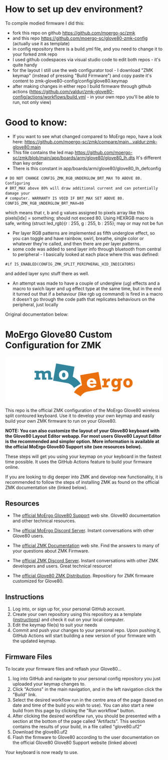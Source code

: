 # How to set up dev environment?

To compile modied firmware I did this:
* fork this repo on github https://github.com/moergo-sc/zmk
* and this repo https://github.com/moergo-sc/glove80-zmk-config (actually use it as template)
* in config repository there is a build.yml file, and you need to change it to your forked zmk repo
* I used github codespaces via visual studio code to edit both repos - it's quite handy
* for the layout I still use the web configurator tool - I download "ZMK keymap" (instead of pressing "Build Firmware") and copy paste it's content to zmk-glove80-config/config/glove80.keymap
* after making changes in either repo I build firmware through github actions (https://github.com/valdur/zmk-glove80-config/actions/workflows/build.yml - in your own repo you'll be able to run, not only view)


# Good to know:

* If you want to see what changed compared to MoErgo repo, have a look here: https://github.com/moergo-sc/zmk/compare/main...valdur:zmk-glove80:main
* This file contains the led map https://github.com/moergo-sc/zmk/blob/main/app/boards/arm/glove80/glove80_lh.dts It's  different than key order
* There is this constant in app/boards/arm/glove80/glove80_lh_defconfig
```
# DO NOT CHANGE CONFIG_ZMK_RGB_UNDERGLOW_BRT_MAX TO ABOVE 80. Configuring
# BRT_MAX above 80% will draw additional current and can potentially damage your
# computer. WARRANTY IS VOID IF BRT_MAX SET ABOVE 80.
CONFIG_ZMK_RGB_UNDERGLOW_BRT_MAX=80
```
which means that r, b and g values assigned to pixels array like this pixels[idx] = something;  should not exceed 80. Using HEXRGB macro is safe, writing (struct led_rgb){r : 255, g : 255, b : 255}; may or may not be fun 

* Per layer RGB patterns are implemented as fifth underglow effect, so you can toggle and have rainbow, swirl, breathe, single color or whatever they're called, and then there are per layer patterns.
* some code was added to send layer info through bluetooth from central to peripheral - I basically looked at each place where this was defined:
```
#if IS_ENABLED(CONFIG_ZMK_SPLIT_PERIPHERAL_HID_INDICATORS)
```
and added layer sync stuff there as well.

* An attempt was made to have a couple of underglew (ug) effects and a macro to swich layer and ug effect type at the same time, but in the end it turned out that if a behaviour (like rgb ug command) is fired in a macro it doesn't go through the code path that replicates behaviours on the peripheral, just locally

Original documentation below:

# MoErgo Glove80 Custom Configuration for ZMK

![MoErgo Logo](moergo_logo.png)

This repo is the official ZMK configuration of the MoErgo Glove80 wireless split contoured keyboard. Use it to develop your own keymap and easily build your own ZMK firmware to run on your Glove80.

**NOTE: You can also customize the layout of your Glove80 keyboard with the Glove80 Layout Editor webapp. For most users Glove80 Layout Editor is the recommended and simpler option. More information is available at the official MoErgo Glove80 Support site (see resources below).**

These steps will get you using your keymap on your keyboard in the fastest time possible. It uses the GitHub Actions feature to build your firmware online.

If you are looking to dig deeper into ZMK and develop new functionality, it is recommended to follow the steps of installing ZMK as found on the official ZMK documentation site (linked below).

## Resources
- The [official MoErgo Glove80 Support](https://moergo.com/glove80-support) web site. Glove80 documentation and other technical resources.
- The [official MoErgo Discord Server](https://moergo.com/discord). Instant conversations with other Glove80 users.

- The [official ZMK Documentation](https://zmk.dev/docs) web site. Find the answers to many of your questions about ZMK Firmware.
- The [official ZMK Discord Server](https://discord.gg/8cfMkQksSB). Instant conversations with other ZMK developers and users. Great technical resource!

- The [official Glove80 ZMK Distribution](https://github.com/moergo-sc/zmk). Repositiory for ZMK firmware customized for Glove80. 
 
## Instructions
1. Log into, or sign up for, your personal GitHub account.
2. Create your own repository using this repository as a template ([instructions](https://docs.github.com/en/repositories/creating-and-managing-repositories/creating-a-repository-from-a-template)) and check it out on your local computer.
3. Edit the keymap file(s) to suit your needs
4. Commit and push your changes to your personal repo. Upon pushing it, GitHub Actions will start building a new version of your firmware with the updated keymap.

## Firmware Files
To locate your firmware files and reflash your Glove80...
1. log into GitHub and navigate to your personal config repository you just uploaded your keymap changes to.
2. Click "Actions" in the main navigation, and in the left navigation click the "Build" link.
3. Select the desired workflow run in the centre area of the page (based on date and time of the build you wish to use). You can also start a new build from this page by clicking the "Run workflow" button.
4. After clicking the desired workflow run, you should be presented with a section at the bottom of the page called "Artifacts". This section contains the results of your build, in a file called "glove80.uf2"
5. Download the glove80.uf2
6. Flash the firmware to Glove80 according to the user documentation on the official Glove80 Glove80 Support website (linked above)

Your keyboard is now ready to use.
